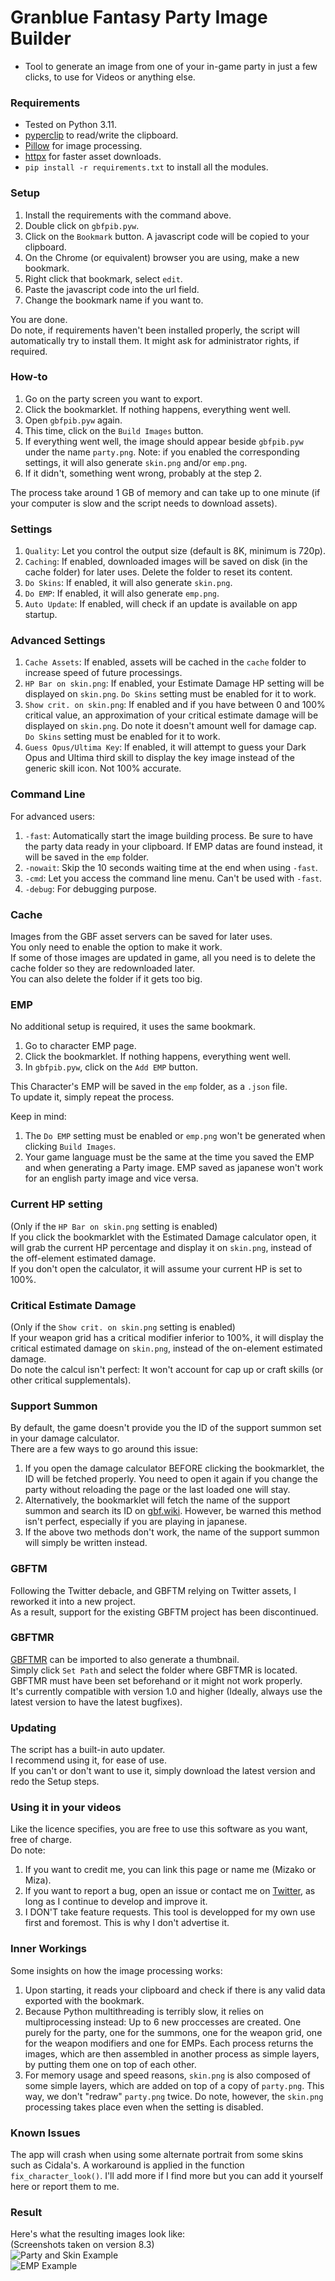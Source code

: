 # Granblue Fantasy Party Image Builder  
* Tool to generate an image from one of your in-game party in just a few clicks, to use for Videos or anything else.  
### Requirements  
* Tested on Python 3.11.  
* [pyperclip](https://pypi.org/project/pyperclip/) to read/write the clipboard.  
* [Pillow](https://pillow.readthedocs.io/en/stable/) for image processing.  
* [httpx](https://www.python-httpx.org/) for faster asset downloads.  
* `pip install -r requirements.txt` to install all the modules.  
### Setup  
1. Install the requirements with the command above.  
2. Double click on `gbfpib.pyw`.  
3. Click on the `Bookmark` button. A javascript code will be copied to your clipboard.  
4. On the Chrome (or equivalent) browser you are using, make a new bookmark.  
5. Right click that bookmark, select `edit`.  
6. Paste the javascript code into the url field.  
7. Change the bookmark name if you want to.  
  
You are done.  
Do note, if requirements haven't been installed properly, the script will automatically try to install them. It might ask for administrator rights, if required.  
### How-to  
1. Go on the party screen you want to export.  
2. Click the bookmarklet. If nothing happens, everything went well.  
3. Open `gbfpib.pyw` again.  
4. This time, click on the `Build Images` button.  
5. If everything went well, the image should appear beside `gbfpib.pyw` under the name `party.png`. Note: if you enabled the corresponding settings, it will also generate `skin.png` and/or `emp.png`.  
6. If it didn't, something went wrong, probably at the step 2.  
  
The process take around 1 GB of memory and can take up to one minute (if your computer is slow and the script needs to download assets).  
### Settings  
1. `Quality`: Let you control the output size (default is 8K, minimum is 720p).  
2. `Caching`: If enabled, downloaded images will be saved on disk (in the cache folder) for later uses. Delete the folder to reset its content.  
3. `Do Skins`: If enabled, it will also generate `skin.png`.  
4. `Do EMP`: If enabled, it will also generate `emp.png`.  
5. `Auto Update`: If enabled, will check if an update is available on app startup.  
### Advanced Settings  
1. `Cache Assets`: If enabled, assets will be cached in the `cache` folder to increase speed of future processings.  
2. `HP Bar on skin.png`: If enabled, your Estimate Damage HP setting will be displayed on `skin.png`. `Do Skins` setting must be enabled for it to work.  
3. `Show crit. on skin.png`: If enabled and if you have between 0 and 100% critical value, an approximation of your critical estimate damage will be displayed on `skin.png`. Do note it doesn't amount well for damage cap. `Do Skins` setting must be enabled for it to work.  
4. `Guess Opus/Ultima Key`: If enabled, it will attempt to guess your Dark Opus and Ultima third skill to display the key image instead of the generic skill icon. Not 100% accurate.  
### Command Line  
For advanced users:  
1. `-fast`: Automatically start the image building process. Be sure to have the party data ready in your clipboard. If EMP datas are found instead, it will be saved in the `emp` folder.  
2. `-nowait`: Skip the 10 seconds waiting time at the end when using `-fast`.  
3. `-cmd`: Let you access the command line menu. Can't be used with `-fast`.  
4. `-debug`: For debugging purpose.  
### Cache  
Images from the GBF asset servers can be saved for later uses.  
You only need to enable the option to make it work.  
If some of those images are updated in game, all you need is to delete the cache folder so they are redownloaded later.  
You can also delete the folder if it gets too big.  
### EMP  
No additional setup is required, it uses the same bookmark.  
1. Go to character EMP page.  
2. Click the bookmarklet. If nothing happens, everything went well.  
3. In `gbfpib.pyw`, click on the `Add EMP` button.  
  
This Character's EMP will be saved in the `emp` folder, as a `.json` file.  
To update it, simply repeat the process.  
  
Keep in mind:
1. The `Do EMP` setting must be enabled or `emp.png` won't be generated when clicking `Build Images`.  
2. Your game language must be the same at the time you saved the EMP and when generating a Party image. EMP saved as japanese won't work for an english party image and vice versa.  
### Current HP setting  
(Only if the `HP Bar on skin.png` setting is enabled)  
If you click the bookmarklet with the Estimated Damage calculator open, it will grab the current HP percentage and display it on `skin.png`, instead of the off-element estimated damage.  
If you don't open the calculator, it will assume your current HP is set to 100%.  
### Critical Estimate Damage  
(Only if the `Show crit. on skin.png` setting is enabled)  
If your weapon grid has a critical modifier inferior to 100%, it will display the critical estimated damage on `skin.png`, instead of the on-element estimated damage.  
Do note the calcul isn't perfect: It won't account for cap up or craft skills (or other critical supplementals).  
### Support Summon  
By default, the game doesn't provide you the ID of the support summon set in your damage calculator.  
There are a few ways to go around this issue:  
1. If you open the damage calculator BEFORE clicking the bookmarklet, the ID will be fetched properly. You need to open it again if you change the party without reloading the page or the last loaded one will stay.  
2. Alternatively, the bookmarklet will fetch the name of the support summon and search its ID on [gbf.wiki](https://gbf.wiki/). However, be warned this method isn't perfect, especially if you are playing in japanese.  
3. If the above two methods don't work, the name of the support summon will simply be written instead.  
### GBFTM  
Following the Twitter debacle, and GBFTM relying on Twitter assets, I reworked it into a new project.  
As a result, support for the existing GBFTM project has been discontinued.  
### GBFTMR  
[GBFTMR](https://github.com/MizaGBF/GBFTM) can be imported to also generate a thumbnail.  
Simply click `Set Path` and select the folder where GBFTMR is located.  
GBFTMR must have been set beforehand or it might not work properly.  
It's currently compatible with version 1.0 and higher (Ideally, always use the latest version to have the latest bugfixes).  
### Updating  
The script has a built-in auto updater.  
I recommend using it, for ease of use.  
If you can't or don't want to use it, simply download the latest version and redo the Setup steps.  
### Using it in your videos  
Like the licence specifies, you are free to use this software as you want, free of charge.  
Do note:  
1. If you want to credit me, you can link this page or name me (Mizako or Miza).  
2. If you want to report a bug, open an issue or contact me on [Twitter](https://twitter.com/mizak0), as long as I continue to develop and improve it.  
3. I DON'T take feature requests. This tool is developped for my own use first and foremost. This is why I don't advertise it.  
### Inner Workings  
Some insights on how the image processing works:
1. Upon starting, it reads your clipboard and check if there is any valid data exported with the bookmark.  
2. Because Python multithreading is terribly slow, it relies on multiprocessing instead: Up to 6 new proccesses are created. One purely for the party, one for the summons, one for the weapon grid, one for the weapon modifiers and one for EMPs. Each process returns the images, which are then assembled in another process as simple layers, by putting them one on top of each other.  
3. For memory usage and speed reasons, `skin.png` is also composed of some simple layers, which are added on top of a copy of `party.png`. This way, we don't "redraw" `party.png` twice. Do note, however, the `skin.png` processing takes place even when the setting is disabled.  
### Known Issues  
The app will crash when using some alternate portrait from some skins such as Cidala's. A workaround is applied in the function `fix_character_look()`. I'll add more if I find more but you can add it yourself here or report them to me.  
### Result  
Here's what the resulting images look like:  
(Screenshots taken on version 8.3)  
![Party and Skin Example](https://cdn.discordapp.com/attachments/614716155646705676/1010681871425880074/result.gif)  
![EMP Example](https://cdn.discordapp.com/attachments/614716155646705676/1010681871732068444/emp.png)  